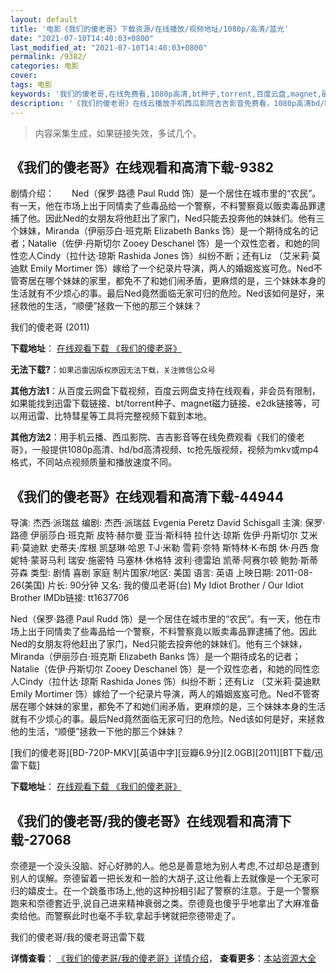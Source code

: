 ```yaml
---
layout: default
title: '电影《我们的傻老哥》下载资源/在线播放/视频地址/1080p/高清/蓝光'
date: "2021-07-10T14:40:03+0800"
last_modified_at: "2021-07-10T14:40:03+0800"
permalink: /9382/
categories: 电影
cover:
tags: 电影
keywords: '我们的傻老哥,在线免费看,1080p高清,bt种子,torrent,百度云盘,magnet,磁力链,迅雷下载资源'
description: '《我们的傻老哥》在线云播放手机西瓜影院吉吉影音免费看，1080p高清bd/hd未删减完整版和tc抢先枪版，mkv/mp4格式，附带bt/torrent种子、magnet/磁力链、百度云盘、网盘资源迅雷下载链接'
---
```


>内容采集生成，如果链接失效，多试几个。


## 《我们的傻老哥》在线观看和高清下载-9382

剧情介绍：　　Ned（保罗·路德 Paul Rudd 饰）是一个居住在城市里的“农民”。有一天，他在市场上出于同情卖了些毒品给一个警察，不料警察竟以贩卖毒品罪逮捕了他。因此Ned的女朋友将他赶出了家门，Ned只能去投奔他的妹妹们。他有三个妹妹，Miranda（伊丽莎白·班克斯 Elizabeth Banks 饰）是一个期待成名的记者；Natalie（佐伊·丹斯切尔 Zooey Deschanel 饰）是一个双性恋者，和她的同性恋人Cindy（拉什达·琼斯 Rashida Jones 饰）纠纷不断；还有Liz （艾米莉·莫迪默 Emily Mortimer 饰）嫁给了一个纪录片导演，两人的婚姻岌岌可危。Ned不管寄居在哪个妹妹的家里，都免不了和她们闹矛盾，更麻烦的是，三个妹妹本身的生活就有不少烦心的事。最后Ned竟然面临无家可归的危险。Ned该如何是好，来拯救他的生活，“顺便”拯救一下他的那三个妹妹？


我们的傻老哥 (2011)

**下载地址**： [在线观看下载 《我们的傻老哥》](https://www.btbtdy.me/btdy/dy9533.html) 


**无法下载?**：`如果迅雷因版权原因无法下载，关注微信公众号 `

**其他方法1**：从百度云网盘下载视频，百度云网盘支持在线观看，非会员有限制，如果能找到迅雷下载链接、bt/torrent种子、magnet磁力链接、e2dk链接等，可以用迅雷、比特彗星等工具将完整视频下载到本地。

**其他方法2**：用手机云播、西瓜影院、吉吉影音等在线免费观看《我们的傻老哥》，一般提供1080p高清、hd/bd高清视频、tc抢先版视频，视频为mkv或mp4格式，不同站点视频质量和播放速度不同。


## 《我们的傻老哥》在线观看和高清下载-44944

导演: 杰西·派瑞兹 编剧: 杰西·派瑞兹 Evgenia Peretz David Schisgall 主演: 保罗·路德 伊丽莎白·班克斯 皮特·赫尔曼 亚当·斯科特 拉什达·琼斯 佐伊·丹斯切尔 艾米莉·莫迪默 史蒂夫·库根 凯瑟琳·哈恩 T·J·米勒 雪莉·奈特 斯特林·K·布朗 休·丹西 詹妮特·蒙哥马利 瑞安·施密特 马塞林·休格特 波利·德雷珀 凯蒂·阿赛尔顿 鲍勃·斯蒂芬森 类型: 剧情 喜剧 家庭 制片国家/地区: 美国 语言: 英语 上映日期: 2011-08-26(美国) 片长: 90分钟 又名: 我的傻瓜老哥(台) My Idiot Brother / Our Idiot Brother IMDb链接: tt1637706

Ned（保罗·路德 Paul Rudd 饰）是一个居住在城市里的“农民”。有一天，他在市场上出于同情卖了些毒品给一个警察，不料警察竟以贩卖毒品罪逮捕了他。因此Ned的女朋友将他赶出了家门，Ned只能去投奔他的妹妹们。他有三个妹妹，Miranda（伊丽莎白·班克斯 Elizabeth Banks 饰）是一个期待成名的记者；Natalie（佐伊·丹斯切尔 Zooey Deschanel 饰）是一个双性恋者，和她的同性恋人Cindy（拉什达·琼斯 Rashida Jones 饰）纠纷不断；还有Liz （艾米莉·莫迪默 Emily Mortimer 饰）嫁给了一个纪录片导演，两人的婚姻岌岌可危。Ned不管寄居在哪个妹妹的家里，都免不了和她们闹矛盾，更麻烦的是，三个妹妹本身的生活就有不少烦心的事。最后Ned竟然面临无家可归的危险。Ned该如何是好，来拯救他的生活，“顺便”拯救一下他的那三个妹妹？


[我们的傻老哥][BD-720P-MKV][英语中字][豆瓣6.9分][2.0GB][2011][BT下载/迅雷下载]

**下载地址**： [在线观看下载 《我们的傻老哥》](https://www.btdx8.com/torrent/our_idiot_brother_2011.html) 


## 《我们的傻老哥/我的傻老哥》在线观看和高清下载-27068

奈德是一个没头没脑、好心好肺的人。他总是善意地为别人考虑,不过却总是遭到别人的误解。奈德留着一把长发和一脸的大胡子,这让他看上去就像是一个无家可归的嬉皮士。在一个跳蚤市场上,他的这种扮相引起了警察的注意。于是一个警察跑来和奈德套近乎,说自己进来精神衰弱之类。奈德竟也傻乎乎地拿出了大麻准备卖给他。而警察此时也毫不手软,拿起手铐就把奈德带走了。


我们的傻老哥/我的傻老哥迅雷下载

**详情查看**： [《我们的傻老哥/我的傻老哥》详情介绍](/movie/27068/)， **查看更多**：[本站资源大全](/movie/t/all/)

